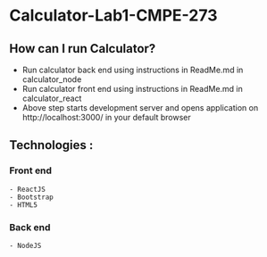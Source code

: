 # Calculator-Lab1-CMPE-273

## How can I run Calculator?
  - Run calculator back end using instructions in ReadMe.md in calculator_node
  - Run calculator front end using instructions in ReadMe.md in calculator_react
  - Above step starts development server and opens application on http://localhost:3000/ in your default browser
    
## Technologies : 

  ### Front end 
    - ReactJS
    - Bootstrap
    - HTML5

  ### Back end 
    - NodeJS

